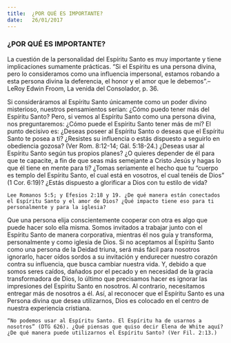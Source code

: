 ```yaml
---
title:  ¿POR QUÉ ES IMPORTANTE?
date:   26/01/2017
---
```


### ¿POR QUÉ ES IMPORTANTE?

La cuestión de la personalidad del Espíritu Santo es muy importante y tiene implicaciones sumamente prácticas. “Si el Espíritu es una persona divina, pero lo consideramos como una influencia impersonal, estamos robando a esta persona divina la deferencia, el honor y el amor que le debemos”.–LeRoy Edwin Froom, La venida del Consolador, p. 36.

Si consideráramos al Espíritu Santo únicamente como un poder divino misterioso, nuestros pensamientos serían: ¿Cómo puedo tener más del Espíritu Santo? Pero, si vemos al Espíritu Santo como una persona divina, nos preguntaremos: ¿Cómo puede el Espíritu Santo tener más de mí? El punto decisivo es: ¿Deseas poseer al Espíritu Santo o deseas que el Espíritu Santo te posea a ti? ¿Resistes su influencia o estás dispuesto a seguirlo en obediencia gozosa? (Ver Rom. 8:12-14; Gál. 5:18-24.) ¿Deseas usar al Espíritu Santo según tus propios planes? ¿O quieres depender de él para que te capacite, a fin de que seas más semejante a Cristo Jesús y hagas lo que él tiene en mente para ti? ¿Tomas seriamente el hecho que tu “cuerpo es templo del Espíritu Santo, el cual está en vosotros, el cual tenéis de Dios” (1 Cor. 6:19)? ¿Estás dispuesto a glorificar a Dios con tu estilo de vida?

`Lee Romanos 5:5; y Efesios 2:18 y 19. ¿De qué manera están conectados el Espíritu Santo y el amor de Dios? ¿Qué impacto tiene eso para ti personalmente y para la iglesia?`
 
Que una persona elija conscientemente cooperar con otra es algo que puede hacer solo ella misma. Somos invitados a trabajar junto con el Espíritu Santo de manera corporativa, mientras él nos guía y transforma, personalmente y como iglesia de Dios. Si no aceptamos al Espíritu Santo como una persona de la Deidad triuna, será más fácil para nosotros ignorarlo, hacer oídos sordos a su invitación y endurecer nuestro corazón contra su influencia, que busca cambiar nuestra vida. Y, debido a que somos seres caídos, dañados por el pecado y en necesidad de la gracia transformadora de Dios, lo último que precisamos hacer es ignorar las impresiones del Espíritu Santo en nosotros. Al contrario, necesitamos entregar más de nosotros a él. Así, al reconocer que el Espíritu Santo es una Persona divina que desea utilizarnos, Dios es colocado en el centro de nuestra experiencia cristiana.

`“No podemos usar al Espíritu Santo. El Espíritu ha de usarnos a nosotros” (DTG 626). ¿Qué piensas que quiso decir Elena de White aquí? ¿De qué manera puede utilizarnos el Espíritu Santo? (Ver Fil. 2:13.)`